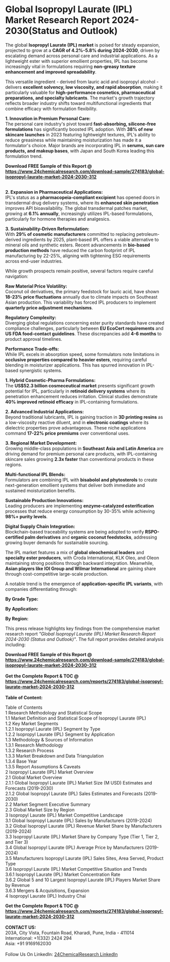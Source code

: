 <h1>Global Isopropyl Laurate (IPL) Market Research Report 2024-2030(Status and Outlook)</h1><p>The global <strong>Isopropyl Laurate (IPL) market</strong> is poised for steady expansion, projected to grow at a <strong>CAGR of 4.2%-5.8% during 2024-2030</strong>, driven by escalating demand across personal care and industrial applications. As a lightweight ester with superior emollient properties, IPL has become increasingly vital in formulations requiring <strong>non-greasy texture enhancement and improved spreadability</strong>.</p><p>This versatile ingredient - derived from lauric acid and isopropyl alcohol - delivers <strong>excellent solvency, low viscosity, and rapid absorption</strong>, making it particularly valuable for <strong>high-performance cosmetics, pharmaceutical preparations, and specialty lubricants</strong>. The market's growth trajectory reflects broader industry shifts toward multifunctional ingredients that combine efficacy with formulation flexibility.</p><p><strong>1. Innovation in Premium Personal Care:</strong><br>
The personal care industry's pivot toward <strong>fast-absorbing, silicone-free formulations</strong> has significantly boosted IPL adoption. With <strong>38% of new skincare launches</strong> in 2023 featuring lightweight textures, IPL's ability to reduce greasiness while maintaining moisturization has made it a formulator's choice. Major brands are incorporating IPL in <strong>serums, sun care products, and makeup bases</strong>, with Japan and South Korea leading this formulation trend.</p><div><b>Download FREE Sample of this Report @ 
            <a href="https://www.24chemicalresearch.com/download-sample/274183/global-isopropyl-laurate-market-2024-2030-312">
            https://www.24chemicalresearch.com/download-sample/274183/global-isopropyl-laurate-market-2024-2030-312</a></b></div><br><p><strong>2. Expansion in Pharmaceutical Applications:</strong><br>
IPL's status as a <strong>pharmacopeia-compliant excipient</strong> has opened doors in transdermal drug delivery systems, where its <strong>enhanced skin penetration</strong> improves API bioavailability. The global transdermal patches market, growing at <strong>6.1% annually</strong>, increasingly utilizes IPL-based formulations, particularly for hormone therapies and analgesics.</p><p><strong>3. Sustainability-Driven Reformulation:</strong><br>
With <strong>29% of cosmetic manufacturers</strong> committed to replacing petroleum-derived ingredients by 2025, plant-based IPL offers a viable alternative to mineral oils and synthetic esters. Recent advancements in <strong>bio-based production methods</strong> have reduced the carbon footprint of IPL manufacturing by 22-25%, aligning with tightening ESG requirements across end-user industries.</p><p>While growth prospects remain positive, several factors require careful navigation:</p><p><strong>Raw Material Price Volatility:</strong><br>
	Coconut oil derivatives, the primary feedstock for lauric acid, have shown <strong>18-23% price fluctuations</strong> annually due to climate impacts on Southeast Asian production. This variability has forced IPL producers to implement <strong>quarterly price adjustment mechanisms</strong>.</p><p><strong>Regulatory Complexity:</strong><br>
	Diverging global regulations concerning ester purity standards have created compliance challenges, particularly between <strong>EU EcoCert requirements</strong> and <strong>US FDA food-contact guidelines</strong>. These discrepancies add <strong>4-6 months</strong> to product approval timelines.</p><p><strong>Performance Trade-offs:</strong><br>
	While IPL excels in absorption speed, some formulators note limitations in <strong>occlusive properties compared to heavier esters</strong>, requiring careful blending in moisturizer applications. This has spurred innovation in IPL-based synergistic systems.</p><p><strong>1. Hybrid Cosmetic-Pharma Formulations:</strong><br>
The <strong>US$52.3 billion cosmeceutical market</strong> presents significant growth potential for IPL, particularly in <strong>retinoid delivery systems</strong> where its penetration enhancement reduces irritation. Clinical studies demonstrate <strong>40% improved retinoid efficacy</strong> in IPL-containing formulations.</p><p><strong>2. Advanced Industrial Applications:</strong><br>
Beyond traditional lubricants, IPL is gaining traction in <strong>3D printing resins</strong> as a low-viscosity reactive diluent, and in <strong>electronic coatings</strong> where its dielectric properties prove advantageous. These niche applications command <strong>17-22% price premiums</strong> over conventional uses.</p><p><strong>3. Regional Market Development:</strong><br>
Growing middle-class populations in <strong>Southeast Asia and Latin America</strong> are driving demand for premium personal care products, with IPL-containing skincare sales growing <strong>2.3x faster</strong> than conventional products in these regions.</p><p><strong>Multi-functional IPL Blends:</strong><br>
	Formulators are combining IPL with <strong>bisabolol and phytosterols</strong> to create next-generation emollient systems that deliver both immediate and sustained moisturization benefits.</p><p><strong>Sustainable Production Innovations:</strong><br>
	Leading producers are implementing <strong>enzyme-catalyzed esterification</strong> processes that reduce energy consumption by 30-35% while achieving <strong>98%+ purity levels</strong>.</p><p><strong>Digital Supply Chain Integration:</strong><br>
	Blockchain-based traceability systems are being adopted to verify <strong>RSPO-certified palm derivatives</strong> and <strong>organic coconut feedstocks</strong>, addressing growing buyer demands for sustainable sourcing.</p><p>The IPL market features a mix of <strong>global oleochemical leaders</strong> and <strong>specialty ester producers</strong>, with Croda International, KLK Oleo, and Oleon maintaining strong positions through backward integration. Meanwhile, <strong>Asian players like IOI Group and Wilmar International</strong> are gaining share through cost-competitive large-scale production.</p><p>A notable trend is the emergence of <strong>application-specific IPL variants</strong>, with companies differentiating through:
</p><p><strong>By Grade Type:</strong></p><p><strong>By Application:</strong></p><p><strong>By Region:</strong></p><p>This press release highlights key findings from the comprehensive market research report <em>"Global Isopropyl Laurate (IPL) Market Research Report 2024-2030 (Status and Outlook)"</em>. The full report provides detailed analysis including:</p><div><b>Download FREE Sample of this Report @ 
            <a href="https://www.24chemicalresearch.com/download-sample/274183/global-isopropyl-laurate-market-2024-2030-312">
            https://www.24chemicalresearch.com/download-sample/274183/global-isopropyl-laurate-market-2024-2030-312</a></b></div><br><div><b>Get the Complete Report & TOC @ 
            <a href="https://www.24chemicalresearch.com/reports/274183/global-isopropyl-laurate-market-2024-2030-312">
            https://www.24chemicalresearch.com/reports/274183/global-isopropyl-laurate-market-2024-2030-312</a></b></div><br>
            <b>Table of Content:</b><p>Table of Contents<br />
1 Research Methodology and Statistical Scope<br />
1.1 Market Definition and Statistical Scope of Isopropyl Laurate (IPL)<br />
1.2 Key Market Segments<br />
1.2.1 Isopropyl Laurate (IPL) Segment by Type<br />
1.2.2 Isopropyl Laurate (IPL) Segment by Application<br />
1.3 Methodology & Sources of Information<br />
1.3.1 Research Methodology<br />
1.3.2 Research Process<br />
1.3.3 Market Breakdown and Data Triangulation<br />
1.3.4 Base Year<br />
1.3.5 Report Assumptions & Caveats<br />
2 Isopropyl Laurate (IPL) Market Overview<br />
2.1 Global Market Overview<br />
2.1.1 Global Isopropyl Laurate (IPL) Market Size (M USD) Estimates and Forecasts (2019-2030)<br />
2.1.2 Global Isopropyl Laurate (IPL) Sales Estimates and Forecasts (2019-2030)<br />
2.2 Market Segment Executive Summary<br />
2.3 Global Market Size by Region<br />
3 Isopropyl Laurate (IPL) Market Competitive Landscape<br />
3.1 Global Isopropyl Laurate (IPL) Sales by Manufacturers (2019-2024)<br />
3.2 Global Isopropyl Laurate (IPL) Revenue Market Share by Manufacturers (2019-2024)<br />
3.3 Isopropyl Laurate (IPL) Market Share by Company Type (Tier 1, Tier 2, and Tier 3)<br />
3.4 Global Isopropyl Laurate (IPL) Average Price by Manufacturers (2019-2024)<br />
3.5 Manufacturers Isopropyl Laurate (IPL) Sales Sites, Area Served, Product Type<br />
3.6 Isopropyl Laurate (IPL) Market Competitive Situation and Trends<br />
3.6.1 Isopropyl Laurate (IPL) Market Concentration Rate<br />
3.6.2 Global 5 and 10 Largest Isopropyl Laurate (IPL) Players Market Share by Revenue<br />
3.6.3 Mergers & Acquisitions, Expansion<br />
4 Isopropyl Laurate (IPL) Industry Chai</p><div><b>Get the Complete Report & TOC @ 
            <a href="https://www.24chemicalresearch.com/reports/274183/global-isopropyl-laurate-market-2024-2030-312">
            https://www.24chemicalresearch.com/reports/274183/global-isopropyl-laurate-market-2024-2030-312</a></b></div><br><b>CONTACT US:</b><br>
            203A, City Vista, Fountain Road, Kharadi, Pune, India - 411014<br>
            International: +1(332) 2424 294<br>
            Asia: +91 9169162030 <br><br>
            Follow Us On LinkedIn: <a href="https://www.linkedin.com/company/24chemicalresearch/">24ChemicalResearch LinkedIn</a>